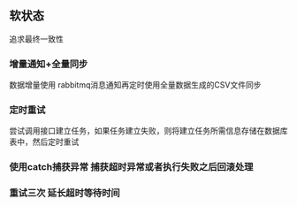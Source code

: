 ## 软状态

追求最终一致性

###  增量通知+全量同步

数据增量使用 rabbitmq消息通知再定时使用全量数据生成的CSV文件同步

### 定时重试

尝试调用接口建立任务，如果任务建立失败，则将建立任务所需信息存储在数据库表中，然后定时重试

### 使用catch捕获异常 捕获超时异常或者执行失败之后回滚处理

### 重试三次 延长超时等待时间


